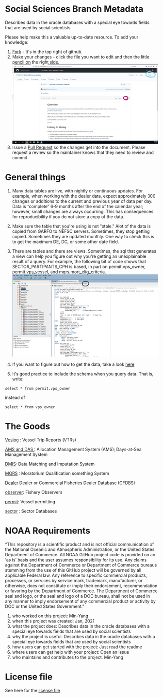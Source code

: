# Social Sciences Branch Metadata
Describes data in the oracle databases with a special eye towards fields that are used by social scientists

Please help make this a valuable up-to-date resource.  To add your knowledge:
1.   [Fork](https://docs.github.com/en/github/getting-started-with-github/fork-a-repo) - It's in the top right of github.
1.   Make your changes  - click the file you want to edit and then the little pencil on the right side.  ![Here's a picture](/figures/fork_edit.jpg)
1.   Issue a [Pull Request](https://docs.github.com/en/github/collaborating-with-issues-and-pull-requests/creating-a-pull-request-from-a-fork) so the changes get into the document.  Please request a review so the maintainer knows that they need to review and commit.



# General things

1.  Many data tables are live, with nightly or continuous updates. For example, when working with the  dealer data, expect approximately 300 changes or additions to the current and previous year of data per day. Data is “complete” 6-9 months after the end of the calendar year; however, small changes are always occurring.
This has consequences for reproducibility if you do not store a copy of the data.

1.  Make sure the table that you're using is not "stale."  Alot of the data is copied from GARFO to NEFSC servers. Sometimes, they stop getting copied. Sometimes they are updated monthly. One way to check this is to get the maximum DE, DC, or some other date field.

1.  There are tables and there are views.  Sometimes, the sql that generates a view can help you figure out why you're getting an unexplainable result of a query. For example, the following bit of code shows that SECTOR_PARTIPANTS_CPH is based, in part on permit.vps_owner, permit.vps_vessel, and mqrs.mort_elig_criteria.
![sql picture](/figures/sql.png)

1.  If you want to figure out how to get the data, take a look [here](https://github.com/NEFSC/READ-SSB-Lee-project-templates)

1.  It's good practice to include the schema when you query data. That is, write:
```
select * from permit.vps_owner
```
instead of 
```
select * from vps_owner

```
# The Goods

[Veslog](veslog.md) : Vessel Trip Reports (VTRs)

[AMS and DAS ](AMS_DAS.md) : Allocation Management System (AMS); Days-at-Sea Management System

[DMIS](DMIS.md): Data Matching and Imputation System

[MQRS](MQRS.md) : Moratorium Qualification something System

[Dealer](dealer.md) Dealer or Commercial Fisheries Dealer Database (CFDBS)

[observer](observer.md): Fishery Observers

[permit](permit.md): Vessel permitting

[sector](sector.md) : Sector Databases


# NOAA Requirements
“This repository is a scientific product and is not official communication of the National Oceanic and Atmospheric Administration, or the United States Department of Commerce. All NOAA GitHub project code is provided on an ‘as is’ basis and the user assumes responsibility for its use. Any claims against the Department of Commerce or Department of Commerce bureaus stemming from the use of this GitHub project will be governed by all applicable Federal law. Any reference to specific commercial products, processes, or services by service mark, trademark, manufacturer, or otherwise, does not constitute or imply their endorsement, recommendation or favoring by the Department of Commerce. The Department of Commerce seal and logo, or the seal and logo of a DOC bureau, shall not be used in any manner to imply endorsement of any commercial product or activity by DOC or the United States Government.”


1. who worked on this project:  Min-Yang
1. when this project was created: Jan, 2021 
1. what the project does: Describes data in the oracle databases with a special eye towards fields that are used by social scientists
1. why the project is useful:  Describes data in the oracle databases with a special eye towards fields that are used by social scientists
1. how users can get started with the project: Just read the readme
1. where users can get help with your project:  Open an issue
1. who maintains and contributes to the project. Min-Yang

# License file
See here for the [license file](https://github.com/minyanglee/READ-SSB-Lee-metadata/blob/main/License.txt)
